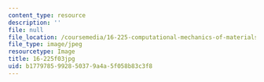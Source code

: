 ```yaml
---
content_type: resource
description: ''
file: null
file_location: /coursemedia/16-225-computational-mechanics-of-materials-fall-2003/b1779785992850379a4a5f058b83c3f8_16-225f03.jpg
file_type: image/jpeg
resourcetype: Image
title: 16-225f03jpg
uid: b1779785-9928-5037-9a4a-5f058b83c3f8
---
```


